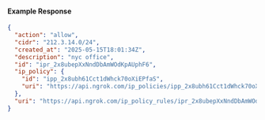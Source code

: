 <!-- Code generated for API Clients. DO NOT EDIT. -->

#### Example Response

```json
{
  "action": "allow",
  "cidr": "212.3.14.0/24",
  "created_at": "2025-05-15T18:01:34Z",
  "description": "nyc office",
  "id": "ipr_2x8ubepXxNndDbAmWOdKpAUphF6",
  "ip_policy": {
    "id": "ipp_2x8ubh61Cct1dWhck70oXiEPfaS",
    "uri": "https://api.ngrok.com/ip_policies/ipp_2x8ubh61Cct1dWhck70oXiEPfaS"
  },
  "uri": "https://api.ngrok.com/ip_policy_rules/ipr_2x8ubepXxNndDbAmWOdKpAUphF6"
}
```
